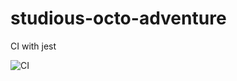 # studious-octo-adventure
CI with jest

![CI](https://github.com/igorbabenkov/studious-octo-adventure/workflows/CI/badge.svg)
